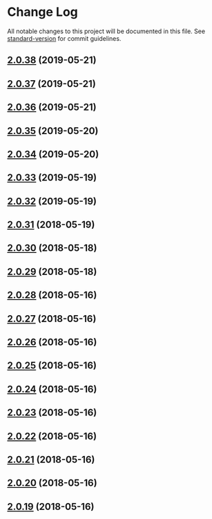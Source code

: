 # Change Log

All notable changes to this project will be documented in this file. See [standard-version](https://github.com/conventional-changelog/standard-version) for commit guidelines.

<a name="2.0.38"></a>
## [2.0.38](https://github.com/rainlst/neuron-fiber/compare/v2.0.37...v2.0.38) (2019-05-21)



<a name="2.0.37"></a>
## [2.0.37](https://github.com/rainlst/neuron-fiber/compare/v2.0.36...v2.0.37) (2019-05-21)



<a name="2.0.36"></a>
## [2.0.36](https://github.com/rainlst/neuron-fiber/compare/v2.0.35...v2.0.36) (2019-05-21)



<a name="2.0.35"></a>
## [2.0.35](https://github.com/rainlst/neuron-fiber/compare/v2.0.34...v2.0.35) (2019-05-20)



<a name="2.0.34"></a>
## [2.0.34](https://github.com/rainlst/neuron-fiber/compare/v2.0.33...v2.0.34) (2019-05-20)



<a name="2.0.33"></a>
## [2.0.33](https://github.com/rainlst/neuron-fiber/compare/v2.0.32...v2.0.33) (2019-05-19)



<a name="2.0.32"></a>
## [2.0.32](https://github.com/rainlst/neuron-fiber/compare/v2.0.31...v2.0.32) (2019-05-19)



<a name="2.0.31"></a>
## [2.0.31](https://github.com/rainlst/neuron-fiber/compare/v2.0.30...v2.0.31) (2018-05-19)



<a name="2.0.30"></a>
## [2.0.30](https://github.com/rainlst/neuron-fiber/compare/v2.0.29...v2.0.30) (2018-05-18)



<a name="2.0.29"></a>
## [2.0.29](https://github.com/rainlst/neuron-fiber/compare/v2.0.28...v2.0.29) (2018-05-18)



<a name="2.0.28"></a>
## [2.0.28](https://github.com/rainlst/neuron-fiber/compare/v2.0.27...v2.0.28) (2018-05-16)



<a name="2.0.27"></a>
## [2.0.27](https://github.com/rainlst/neuron-fiber/compare/v2.0.26...v2.0.27) (2018-05-16)



<a name="2.0.26"></a>
## [2.0.26](https://github.com/rainlst/neuron-fiber/compare/v2.0.25...v2.0.26) (2018-05-16)



<a name="2.0.25"></a>
## [2.0.25](https://github.com/rainlst/neuron-fiber/compare/v2.0.24...v2.0.25) (2018-05-16)



<a name="2.0.24"></a>
## [2.0.24](https://github.com/rainlst/neuron-fiber/compare/v2.0.23...v2.0.24) (2018-05-16)



<a name="2.0.23"></a>
## [2.0.23](https://github.com/rainlst/neuron-fiber/compare/v2.0.22...v2.0.23) (2018-05-16)



<a name="2.0.22"></a>
## [2.0.22](https://github.com/rainlst/neuron-fiber/compare/v2.0.21...v2.0.22) (2018-05-16)



<a name="2.0.21"></a>
## [2.0.21](https://github.com/rainlst/neuron-fiber/compare/v2.0.20...v2.0.21) (2018-05-16)



<a name="2.0.20"></a>
## [2.0.20](https://github.com/rainlst/neuron-fiber/compare/v2.0.19...v2.0.20) (2018-05-16)



<a name="2.0.19"></a>
## [2.0.19](https://github.com/rainlst/neuron-fiber/compare/v2.0.11...v2.0.19) (2018-05-16)
